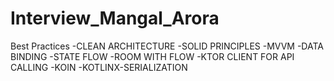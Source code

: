 # Interview_Mangal_Arora
 
Best Practices
  -CLEAN ARCHITECTURE
  -SOLID PRINCIPLES
-MVVM
-DATA BINDING
-STATE FLOW
-ROOM WITH FLOW
-KTOR CLIENT FOR API CALLING
-KOIN
-KOTLINX-SERIALIZATION
